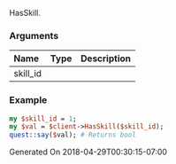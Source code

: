 HasSkill.
### Arguments
**Name**|**Type**|**Description**
:---|:---|:---
skill_id||

### Example

```perl
my $skill_id = 1;
my $val = $client->HasSkill($skill_id);
quest::say($val); # Returns bool
```


Generated On 2018-04-29T00:30:15-07:00